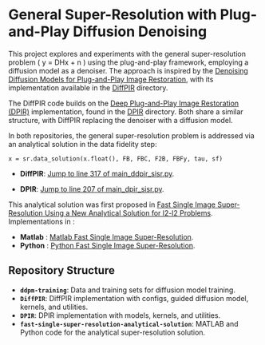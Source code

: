 # General Super-Resolution with Plug-and-Play Diffusion Denoising

This project explores and experiments with the general super-resolution problem \( y = DHx + n \) using the plug-and-play framework, employing a diffusion model as a denoiser. The approach is inspired by the [Denoising Diffusion Models for Plug-and-Play Image Restoration](https://arxiv.org/abs/2204.11824), with its implementation available in the [DiffPIR](./DiffPIR/) directory.

The DiffPIR code builds on the [Deep Plug-and-Play Image Restoration (DPIR)](https://arxiv.org/abs/2008.09351) implementation, found in the [DPIR](./DPIR) directory. Both share a similar structure, with DiffPIR replacing the denoiser with a diffusion model.

In both repositories, the general super-resolution problem is addressed via an analytical solution in the data fidelity step:

`x = sr.data_solution(x.float(), FB, FBC, F2B, FBFy, tau, sf)`

- **DiffPIR**: [Jump to line 317 of main_ddpir_sisr.py](./DiffPIR/main_ddpir_sisr.py#L317).

- **DPIR**: [Jump to line 207 of main_dpir_sisr.py](./DPIR/main_dpir_sisr.py#L207).

This analytical solution was first proposed in [Fast Single Image Super-Resolution Using a New Analytical Solution for l2-l2 Problems](https://hal.science/hal-01373784/). Implementations in :

- **Matlab** : [Matlab Fast Single Image Super-Resolution](./fast-single-super-resolution-analytical-solution/matlab/).
- **Python** : [Python Fast Single Image Super-Resolution](./fast-single-super-resolution-analytical-solution/python/).

## Repository Structure

- **`ddpm-training`**: Data and training sets for diffusion model training.
- **`DiffPIR`**: DiffPIR implementation with configs, guided diffusion model, kernels, and utilities.
- **`DPIR`**: DPIR implementation with models, kernels, and utilities.
- **`fast-single-super-resolution-analytical-solution`**: MATLAB and Python code for the analytical super-resolution solution.
